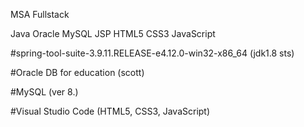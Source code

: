 MSA Fullstack


Java Oracle MySQL JSP HTML5 CSS3 JavaScript 


#spring-tool-suite-3.9.11.RELEASE-e4.12.0-win32-x86_64 (jdk1.8 sts)


#Oracle DB for education (scott)


#MySQL (ver 8.)


#Visual Studio Code (HTML5, CSS3, JavaScript)


